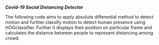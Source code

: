 ***Covid-19 Social Distancing Detector***

The following code aims to apply absolute differential method to detect motion and further classify motion to detect human presence using HOGclassifier. Further it displays their position on particular frame and calculates the distance between people to represent distancing among crowd.
